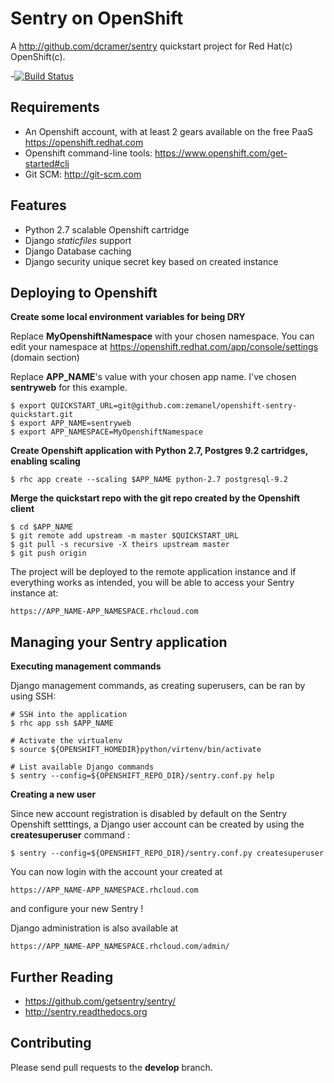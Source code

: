 Sentry on OpenShift
===================

A http://github.com/dcramer/sentry quickstart project for Red Hat(c) OpenShift(c).

-[![Build Status](https://travis-ci.org/zemanel/openshift-sentry-quickstart.png)](https://travis-ci.org/zemanel/openshift-sentry-quickstart)

Requirements
------------

- An Openshift account, with at least 2 gears available on the free PaaS https://openshift.redhat.com
- Openshift command-line tools: https://www.openshift.com/get-started#cli
- Git SCM: http://git-scm.com

Features
--------

- Python 2.7 scalable Openshift cartridge
- Django *staticfiles* support
- Django Database caching
- Django security unique secret key based on created instance

Deploying to Openshift
----------------------

**Create some local environment variables for being DRY**

Replace **MyOpenshiftNamespace** with your chosen namespace. You can edit your namespace at https://openshift.redhat.com/app/console/settings (domain section)

Replace **APP_NAME**'s value with your chosen app name. I've chosen **sentryweb** for this example.

    $ export QUICKSTART_URL=git@github.com:zemanel/openshift-sentry-quickstart.git
    $ export APP_NAME=sentryweb
    $ export APP_NAMESPACE=MyOpenshiftNamespace

**Create Openshift application with Python 2.7, Postgres 9.2 cartridges, enabling scaling**

    $ rhc app create --scaling $APP_NAME python-2.7 postgresql-9.2

**Merge the quickstart repo with the git repo created by the Openshift client**

    $ cd $APP_NAME
    $ git remote add upstream -m master $QUICKSTART_URL
    $ git pull -s recursive -X theirs upstream master
    $ git push origin

The project will be deployed to the remote application instance and if everything
works as intended, you will be able to access your Sentry instance at:

    https://APP_NAME-APP_NAMESPACE.rhcloud.com

Managing your Sentry application
--------------------------------

**Executing management commands**

Django management commands, as creating superusers, can be ran by using SSH:

    # SSH into the application
    $ rhc app ssh $APP_NAME

    # Activate the virtualenv
    $ source ${OPENSHIFT_HOMEDIR}python/virtenv/bin/activate

    # List available Django commands
    $ sentry --config=${OPENSHIFT_REPO_DIR}/sentry.conf.py help

**Creating a new user**

Since new account registration is disabled by default on the Sentry Openshift setttings, a Django user account can be created by using the **createsuperuser** command :

    $ sentry --config=${OPENSHIFT_REPO_DIR}/sentry.conf.py createsuperuser

You can now login with the account your created at

    https://APP_NAME-APP_NAMESPACE.rhcloud.com

and configure your new Sentry !

Django administration is also available at

    https://APP_NAME-APP_NAMESPACE.rhcloud.com/admin/

Further Reading
---------------

* https://github.com/getsentry/sentry/
* http://sentry.readthedocs.org

Contributing
------------

Please send pull requests to the **develop** branch.

